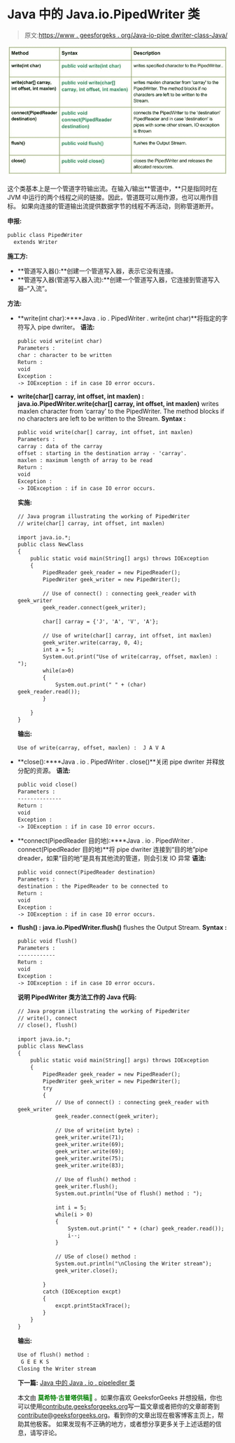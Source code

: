 # Java 中的 Java.io.PipedWriter 类

> 原文:[https://www . geesforgeks . org/Java-io-pipe dwriter-class-Java/](https://www.geeksforgeeks.org/java-io-pipedwriter-class-java/)

[![io.PipedWriter Class in Java](img/59ba621cbee26fabacf3d359bebb756b.png)](https://media.geeksforgeeks.org/wp-content/uploads/io.PipedWriter-Class-in-Java.jpg)

这个类基本上是一个管道字符输出流。在输入/输出**管道中，**只是指同时在 JVM 中运行的两个线程之间的链接。因此，管道既可以用作源，也可以用作目标。
如果向连接的管道输出流提供数据字节的线程不再活动，则称管道断开。

**申报:**

```
public class PipedWriter
  extends Writer
```

**施工方:**

*   **管道写入器():**创建一个管道写入器，表示它没有连接。
*   **管道写入器(管道写入器入流):**创建一个管道写入器，它连接到管道写入器–“入流”。

**方法:**

*   **write(int char):****Java . io . PipedWriter . write(int char)**将指定的字符写入 pipe dwriter。
    **语法:**

    ```
    public void write(int char)
    Parameters : 
    char : character to be written
    Return :                                               
    void
    Exception :
    -> IOException : if in case IO error occurs.
    ```

*   **write(char[] carray, int offset, int maxlen) :** **java.io.PipedWriter.write(char[] carray, int offset, int maxlen)** writes maxlen character from ‘carray’ to the PipedWriter. The method blocks if no characters are left to be written to the Stream.
    **Syntax :**

    ```
    public void write(char[] carray, int offset, int maxlen)
    Parameters : 
    carray : data of the carray
    offset : starting in the destination array - 'carray'.
    maxlen : maximum length of array to be read
    Return :                                               
    void
    Exception :
    -> IOException : if in case IO error occurs.
    ```

    **实施:**

    ```
    // Java program illustrating the working of PipedWriter
    // write(char[] carray, int offset, int maxlen)

    import java.io.*;
    public class NewClass
    {
        public static void main(String[] args) throws IOException
        {
            PipedReader geek_reader = new PipedReader();
            PipedWriter geek_writer = new PipedWriter();

            // Use of connect() : connecting geek_reader with geek_writer
            geek_reader.connect(geek_writer);

            char[] carray = {'J', 'A', 'V', 'A'};

            // Use of write(char[] carray, int offset, int maxlen)
            geek_writer.write(carray, 0, 4);
            int a = 5;
            System.out.print("Use of write(carray, offset, maxlen) : ");
            while(a>0)
            {
                System.out.print(" " + (char) geek_reader.read());          
            }

        }
    }
    ```

    **输出:**

    ```
    Use of write(carray, offset, maxlen) :  J A V A
    ```

*   **close():****Java . io . PipedWriter . close()**关闭 pipe dwriter 并释放分配的资源。
    **语法:**

    ```
    public void close()
    Parameters : 
    --------------
    Return :                                               
    void
    Exception :
    -> IOException : if in case IO error occurs.
    ```

*   **connect(PipedReader 目的地):****Java . io . PipedWriter . connect(PipedReader 目的地)**将 pipe dwriter 连接到“目的地”pipe dreader，如果“目的地”是具有其他流的管道，则会引发 IO 异常
    **语法:**

    ```
    public void connect(PipedReader destination)
    Parameters : 
    destination : the PipedReader to be connected to
    Return :                                               
    void
    Exception :
    -> IOException : if in case IO error occurs.
    ```

*   **flush() :** **java.io.PipedWriter.flush()** flushes the Output Stream.
    **Syntax :**

    ```
    public void flush()
    Parameters : 
    ------------
    Return :                                               
    void
    Exception :
    -> IOException : if in case IO error occurs.
    ```

    **说明 PipedWriter 类方法工作的 Java 代码:**

    ```
    // Java program illustrating the working of PipedWriter
    // write(), connect
    // close(), flush()

    import java.io.*;
    public class NewClass
    {
        public static void main(String[] args) throws IOException
        {
            PipedReader geek_reader = new PipedReader();
            PipedWriter geek_writer = new PipedWriter();
            try
            {
                // Use of connect() : connecting geek_reader with geek_writer
                geek_reader.connect(geek_writer);

                // Use of write(int byte) :
                geek_writer.write(71);
                geek_writer.write(69);
                geek_writer.write(69);
                geek_writer.write(75);
                geek_writer.write(83);

                // Use of flush() method :
                geek_writer.flush();
                System.out.println("Use of flush() method : ");

                int i = 5;
                while(i > 0)
                {
                    System.out.print(" " + (char) geek_reader.read());
                    i--;
                }

                // USe of close() method :
                System.out.println("\nClosing the Writer stream");
                geek_writer.close();

            }
            catch (IOException excpt)
            {
                excpt.printStackTrace();
            }
        }
    }
    ```

    **输出:**

    ```
    Use of flush() method : 
     G E E K S
    Closing the Writer stream
    ```

    **下一篇:** [Java 中的 Java . io . pipeledler 类](https://www.geeksforgeeks.org/java-io-pipedreader-class-java/)

    本文由 <font color="green">**莫希特·古普塔供稿🙂**</font> 。如果你喜欢 GeeksforGeeks 并想投稿，你也可以使用[contribute.geeksforgeeks.org](http://www.contribute.geeksforgeeks.org)写一篇文章或者把你的文章邮寄到 contribute@geeksforgeeks.org。看到你的文章出现在极客博客主页上，帮助其他极客。
    如果发现有不正确的地方，或者想分享更多关于上述话题的信息，请写评论。